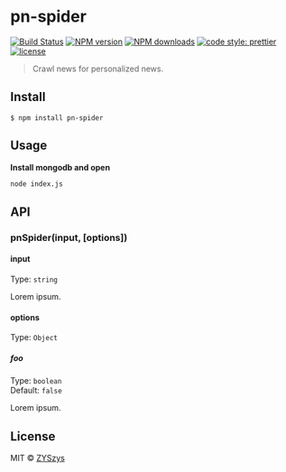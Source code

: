 # pn-spider

[![Build Status](https://travis-ci.org/personalized-news/pn-spider.svg?branch=master)](https://travis-ci.org/personalized-news/pn-spider)
[![NPM version](https://img.shields.io/npm/v/pn-spider.svg?style=flat)](https://npmjs.com/package/pn-spider)
[![NPM downloads](https://img.shields.io/npm/dm/pn-spider.svg?style=flat)](https://npmjs.com/package/pn-spider)
[![code style: prettier](https://img.shields.io/badge/code_style-prettier-ff69b4.svg?style=flat)](https://github.com/prettier/prettier)
[![license](https://img.shields.io/github/license/personalized-news/pn-spider.svg)](https://github.com/personalized-news/pn-spider/blob/master/LICENSE)

> Crawl news for personalized news.


## Install

```
$ npm install pn-spider
```


## Usage

**Install mongodb and open**

```sh
node index.js
```


## API

### pnSpider(input, [options])

#### input

Type: `string`

Lorem ipsum.

#### options

Type: `Object`

##### foo

Type: `boolean`<br>
Default: `false`

Lorem ipsum.


## License

MIT © [ZYSzys](https://github.com/ZYSzys)

